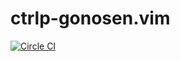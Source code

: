 # ctrlp-gonosen.vim
[![Circle CI](https://circleci.com/gh/liquidz/ctrlp-gonosen.vim.svg?style=svg)](https://circleci.com/gh/liquidz/ctrlp-gonosen.vim)
